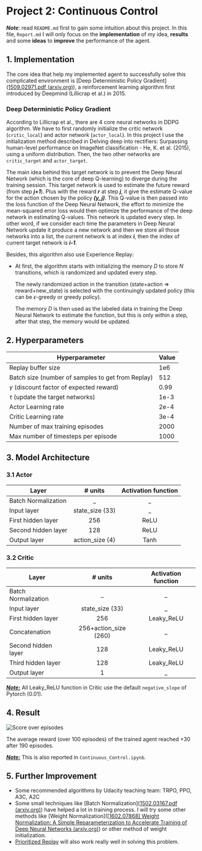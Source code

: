 # Project 2: Continuous Control

***Note***: read `README.md` first to gain some intuition about this project. In this file, `Report.md` I will only focus on the **implementation** of my idea, **results** and some **ideas** to **improve** the performance of the agent.

## 1. Implementation

The core idea that help my implemented agent to successfully solve this complicated environment is [Deep Deterministic Policy Gradient]([1509.02971.pdf (arxiv.org)](https://arxiv.org/pdf/1509.02971.pdf)), a reinforcement learning algorithm first introduced by Deepmind (Lillicrap et al.) in 2015.

### Deep Deterministic Policy Gradient

According to Lillicrap et al., there are 4 core neural networks in DDPG algorithm. We have to first randomly initialize the critic network (`critic_local`) and actor network (`actor_local`). In this project I use the initialization method described in Delving deep into rectifiers: Surpassing human-level performance on ImageNet classification - He, K. et al. (2015), using a uniform distribution. Then, the two other networks are `critic_target` and `actor_target`.

The main idea behind this target network is to prevent the Deep Neural Network (which is the core of deep Q-learning) to diverge during the training session. This target network is used to estimate the future reward (from step ***j+1***). Plus with the reward ***r*** at step ***j***, it give the estimate Q-value for the action chosen by the policy ***(y_j)***. This Q-value is then passed into the loss function of the Deep Neural Network, the effort to minimize the mean-squared error loss would then optimize the performance of the deep network in estimating Q-values. This network is updated every step. In other word, if we consider each time the parameters in Deep Neural Network update it produce a new network and then we store all those networks into a list, the current network is at index ***i***, then the index of current target network is ***i-1***.

Besides, this algorithm also use Experience Replay: 

- At first, the algorithm starts with initializing the memory $D$ to store $N$ transitions, which is randomized and updated every step.

  The newly randomized action in the transition (state+action ⇒ reward+new_state) is selected with the continuingly updated policy (this can be $\epsilon$-greedy or greedy policy).

  The memory $D$ is then used as the labeled data in training the Deep Neural Network to estimate the function, but this is only within a step, after that step, the memory would be updated.

## 2. Hyperparameters

| Hyperparameter                                    | Value |
| ------------------------------------------------- | ----- |
| Replay buffer size                                | 1e6   |
| Batch size (number of samples to get from Replay) | 512   |
| $\gamma$ (discount factor of expected reward)     | 0.99  |
| $\tau$ (update the target networks)               | 1e-3  |
| Actor Learning rate                               | 2e-4  |
| Critic Learning rate                              | 3e-4  |
| Number of max training episodes                   | 2000  |
| Max number of timesteps per episode               | 1000  |

## 3. Model Architecture

### 3.1 Actor

| Layer               |     # units     | Activation function |
| ------------------- | :-------------: | :-----------------: |
| Batch Normalization |        _        |          _          |
| Input layer         | state_size (33) |          _          |
| First hidden layer  |       256       |        ReLU         |
| Second hidden layer |       128       |        ReLU         |
| Output layer        | action_size (4) |        Tanh         |

### 3.2 Critic

| Layer               |        # units        | Activation function |
| ------------------- | :-------------------: | :-----------------: |
| Batch Normalization |           _           |          _          |
| Input layer         |    state_size (33)    |          _          |
| First hidden layer  |          256          |     Leaky_ReLU      |
| Concatenation       | 256+action_size (260) |          _          |
| Second hidden layer |          128          |     Leaky_ReLU      |
| Third hidden layer  |          128          |     Leaky_ReLU      |
| Output layer        |           1           |          _          |

***<u>Note:</u>*** All Leaky_ReLU function in Critic use the default `negative_slope` of Pytorch (0.01).

## 4. Result

![Score over episodes](..\score.png)

The average reward (over 100 episodes) of the trained agent reached +30 after 190 episodes.

**<u>*Note:*</u>** This is also reported in `Continuous_Control.ipynb`.

## 5. Further Improvement

- Some recommended algorithms by Udacity teaching team: TRPO, PPO, A3C, A2C
- Some small techniques like [Batch Normalization]([1502.03167.pdf (arxiv.org)](https://arxiv.org/pdf/1502.03167.pdf)) have helped a lot in training process. I will try some other methods like [Weight Normalization]([[1602.07868\] Weight Normalization: A Simple Reparameterization to Accelerate Training of Deep Neural Networks (arxiv.org)](https://arxiv.org/abs/1602.07868)) or other method of weight initialization.
- [Prioritized Replay](https://arxiv.org/pdf/1511.05952.pdf) will also work really well in solving this problem.
